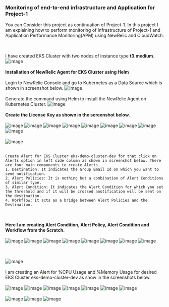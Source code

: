 ### Monitoring of end-to-end infrastructure and Application for Project-1
You can Consider this project as continuation of Project-1. In this project I am explaining how to perform monitoring of Infrastructure of Project-1 and Application Performance Monitoring(APM) using NewRelic and CloudWatch.

<br><br/>
I have created EKS Cluster with two nodes of instance type **t3.medium**. 
![image](https://github.com/singhritesh85/DevOps-Project/assets/56765895/f43a0b0c-efd9-48e5-8b0f-8b2d159b59b5)
<br><br/>
**Installation of NewRelic Agent for EKS Cluster using Helm**
<br><br/>
Login to NewRelic Console and go to Kubernetes as a Data Source which is shown in screenshot below.
![image](https://github.com/singhritesh85/DevOps-Project/assets/56765895/bc3cbb9b-0bdd-446a-99a0-c2be3b20df0b)
<br><br/>
Generate the command using Helm to install the NewRelic Agent on Kubernetes Cluster.
![image](https://github.com/singhritesh85/DevOps-Project/assets/56765895/4c7cb56a-8779-46a5-803a-0e151fc5a7db)
<br><br/>
**Create the License Key as shown in the screenshot below.**
<br><br/>
![image](https://github.com/singhritesh85/DevOps-Project/assets/56765895/2aaf7348-7e22-46b0-b26c-eaf27343e012)
![image](https://github.com/singhritesh85/DevOps-Project/assets/56765895/70dbabfc-2d7c-4a1a-9453-6337fcac7027)
![image](https://github.com/singhritesh85/DevOps-Project/assets/56765895/1650d876-72ec-4966-8f43-782bb9b9f4bb)
![image](https://github.com/singhritesh85/DevOps-Project/assets/56765895/c12a6ba5-1224-47c6-82e7-2dd1ec9662a9)
![image](https://github.com/singhritesh85/DevOps-Project/assets/56765895/d3946088-d261-4cc7-bd04-a50f8ead3071)
![image](https://github.com/singhritesh85/DevOps-Project/assets/56765895/5a5e276e-6725-45f4-8962-a8ccec0cd2fa)
![image](https://github.com/singhritesh85/DevOps-Project/assets/56765895/0166ed92-e605-4103-8747-27ebaef4ac7b)
![image](https://github.com/singhritesh85/DevOps-Project/assets/56765895/b3f43927-582d-487a-bb35-9a8a3d766a3e)
![image](https://github.com/singhritesh85/DevOps-Project/assets/56765895/89aed8d3-8a1f-4d7b-a8f5-ff19c35bf8da)
<br><br/>
![image](https://github.com/singhritesh85/DevOps-Project/assets/56765895/3f000351-d844-4746-808e-0a1030c732f9)
<br><br/>
```
Create Alert for EKS Cluster eks-demo-cluster-dev for that click on Alerts option in left side column as shown in screenshot below. There are four main components to create Alerts.
1. Destination: It indicates the Group Email Id on which you want to send notification.
2. Alert Policies: It is nothing but a combination of Alert Conditions of similar type.
3. Alert Condition: It indicates the Alert Condition for which you set the threshold and if it will be crossed anotification will be sent on the destination.
4. Workflow: It acts as a bridge between Alert Policies and the Destination.
```
<br><br/>
**Here I am creating Alert Condition, Alert Policy, Alert Condition and Workflow from the Scratch.**
<br><br/>
![image](https://github.com/singhritesh85/DevOps-Project/assets/56765895/9799562e-c046-411d-b693-53e74c4d016f)
![image](https://github.com/singhritesh85/DevOps-Project/assets/56765895/179b07cb-6707-43b2-8921-d5f8c053649b)
![image](https://github.com/singhritesh85/DevOps-Project/assets/56765895/5cc8c4d4-3b6d-4add-ad88-c4e4ee96ed7d)
![image](https://github.com/singhritesh85/DevOps-Project/assets/56765895/c5a87ad0-b774-4420-89c6-8d927a35ebe3)
![image](https://github.com/singhritesh85/DevOps-Project/assets/56765895/37b0fcca-4fb6-4ea3-b026-67c4f7963a0b)
![image](https://github.com/singhritesh85/DevOps-Project/assets/56765895/44cedc4d-7500-4a5a-ac67-f6263725e40a)
![image](https://github.com/singhritesh85/DevOps-Project/assets/56765895/0917e436-88aa-4da3-938a-5e40433158e3)
![image](https://github.com/singhritesh85/DevOps-Project/assets/56765895/af5a56ae-1961-49b1-8822-fe0e46afa23d)










<br>           <br/>
![image](https://github.com/singhritesh85/DevOps-Project/assets/56765895/0e6eb344-041e-4950-b072-c3cc17d000ea)
<br><br/>
I am creating an Alert for %CPU Usage and %Memory Usage for desired EKS Cluster eks-demo-cluster-dev as show in the screenshots below.
<br><br/>
![image](https://github.com/singhritesh85/DevOps-Project/assets/56765895/7daf50e3-3890-486c-8cef-27d18dcc2d60)
![image](https://github.com/singhritesh85/DevOps-Project/assets/56765895/cd9ad0a2-fb6d-4408-83c9-99ffa45e3b49)
![image](https://github.com/singhritesh85/DevOps-Project/assets/56765895/cf34346a-a80d-41e7-8d12-f52dfaad0c23)
![image](https://github.com/singhritesh85/DevOps-Project/assets/56765895/68064852-9421-46d5-8fc6-a03756634e23)
![image](https://github.com/singhritesh85/DevOps-Project/assets/56765895/cbe2a40a-d9bf-4ec5-8b31-e45d9b9873a6)
![image](https://github.com/singhritesh85/DevOps-Project/assets/56765895/d111bd58-2c1a-4707-88e1-107638c417c7)
![image](https://github.com/singhritesh85/DevOps-Project/assets/56765895/a8fd97c5-d717-4845-bb91-6fb8e3e5458f)
<br><br/>
![image](https://github.com/singhritesh85/DevOps-Project/assets/56765895/d9aa8c82-50c3-42bb-b84d-9cef5af89e39)
![image](https://github.com/singhritesh85/DevOps-Project/assets/56765895/9f66964c-1cf9-49cd-8a39-bf3a2d869283)
![image](https://github.com/singhritesh85/DevOps-Project/assets/56765895/bf7e2ac3-0f41-4544-8a6b-c6fef9d57ba9)

